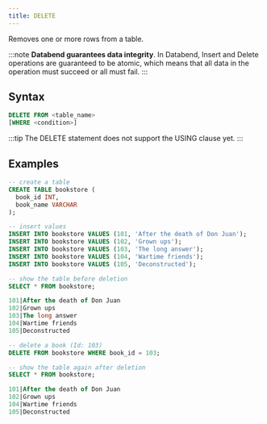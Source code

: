 ```yaml
---
title: DELETE
---
```


Removes one or more rows from a table.

:::note
**Databend guarantees data integrity**. In Databend, Insert and Delete operations are guaranteed to be atomic, which means that all data in the operation must succeed or all must fail.
:::

## Syntax

```sql
DELETE FROM <table_name>
[WHERE <condition>]
```

:::tip
The DELETE statement does not support the USING clause yet.
:::

## Examples

```sql
-- create a table
CREATE TABLE bookstore (
  book_id INT,
  book_name VARCHAR
);

-- insert values
INSERT INTO bookstore VALUES (101, 'After the death of Don Juan');
INSERT INTO bookstore VALUES (102, 'Grown ups');
INSERT INTO bookstore VALUES (103, 'The long answer');
INSERT INTO bookstore VALUES (104, 'Wartime friends');
INSERT INTO bookstore VALUES (105, 'Deconstructed');

-- show the table before deletion
SELECT * FROM bookstore;

101|After the death of Don Juan
102|Grown ups
103|The long answer
104|Wartime friends
105|Deconstructed

-- delete a book (Id: 103)
DELETE FROM bookstore WHERE book_id = 103;

-- show the table again after deletion
SELECT * FROM bookstore;

101|After the death of Don Juan
102|Grown ups
104|Wartime friends
105|Deconstructed
```